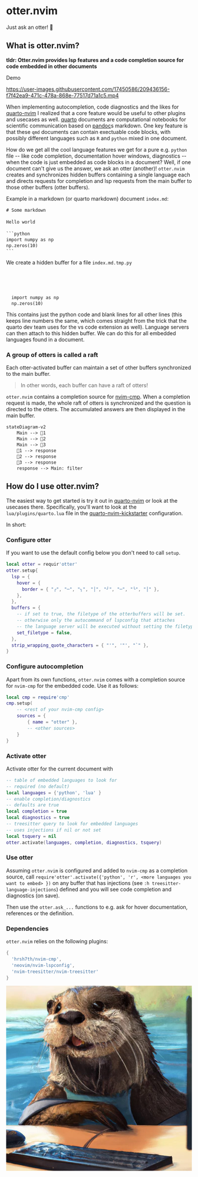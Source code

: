 # otter.nvim

Just ask an otter! 🦦

## What is otter.nvim?

**tldr: Otter.nvim provides lsp features and a code completion source for code embedded in other documents**

Demo

https://user-images.githubusercontent.com/17450586/209436156-f7f42ea9-471c-478a-868e-77517d71a1c5.mp4

When implementing autocompletion, code diagnostics and the likes for [quarto-nvim](https://github.com/quarto-dev/quarto-nvim) I realized that a core feature would be useful to other plugins and usecases as well.
[quarto](https://quarto.org) documents are computational notebooks for scientific communication based on [pandoc](https://pandoc.org/)s markdown.
One key feature is that these `qmd` documents can contain exectuable code blocks, with possibly different languages such as `R` and `python` mixed in one document.

How do we get all the cool language features we get for a pure e.g. `python` file -- like code completion, documentation hover windows, diagnostics -- when the code is just embedded as code blocks in a document?
Well, if one document can't give us the answer, we ask an otter (another)!
`otter.nvim` creates and synchronizes hidden buffers containing a single language each and directs requests for completion and lsp requests from the main buffer to those other buffers (otter buffers).

Example in a markdown (or quarto markdown) document `index.md`:

````
# Some markdown

Hello world

```python
import numpy as np
np.zeros(10)
```
````

We create a hidden buffer for a file `index.md.tmp.py`


````
 
 
 
 
  import numpy as np
  np.zeros(10)
````

This contains just the python code and blank lines for all other lines (this keeps line numbers the same, which comes straight from the trick that the quarto dev team uses for the vs code extension as well).
Language servers can then attach to this hidden buffer.
We can do this for all embedded languages found in a document.

### A group of otters is called a raft

Each otter-activated buffer can maintain a set of other buffers synchronized to the main buffer.

> In other words, each buffer can have a raft of otters!

`otter.nvim` contains a completion source for [nvim-cmp](https://github.com/hrsh7th/cmp-nvim-lua).
When a completion request is made, the whole raft of otters is synchronized and the question is directed to the otters.
The accumulated answers are then displayed in the main buffer.

```mermaid
stateDiagram-v2
    Main --> 🦦1
    Main --> 🦦2
    Main --> 🦦3
    🦦1 --> response
    🦦2 --> response
    🦦3 --> response
    response --> Main: filter
```

## How do I use otter.nvim?

The easiest way to get started is try it out in [quarto-nvim](https://github.com/quarto-dev/quarto-nvim) or look at the usecases there.
Specifically, you'll want to look at the `lua/plugins/quarto.lua` file
in the [quarto-nvim-kickstarter](https://github.com/jmbuhr/quarto-nvim-kickstarter)
configuration.

In short:

### Configure otter

If you want to use the default config below you don't need to call `setup`.

```lua
local otter = requir'otter'
otter.setup{
  lsp = {
    hover = {
      border = { "╭", "─", "╮", "│", "╯", "─", "╰", "│" },
    },
  },
  buffers = {
    -- if set to true, the filetype of the otterbuffers will be set.
    -- otherwise only the autocommand of lspconfig that attaches
    -- the language server will be executed without setting the filetype
    set_filetype = false,
  },
  strip_wrapping_quote_characters = { "'", '"', "`" },
}
```

### Configure autocompletion

Apart from its own functions, `otter.nvim` comes with a completion source for `nvim-cmp` for
the embedded code. Use it as follows:

```lua
local cmp = require'cmp'
cmp.setup(
    -- <rest of your nvim-cmp config>
    sources = {
        { name = "otter" },
        -- <other sources>
    }
}
```


### Activate otter

Activate otter for the current document with

```lua
-- table of embedded languages to look for
-- required (no default)
local languages = {'python', 'lua' }
-- enable completion/diagnostics
-- defaults are true
local completion = true
local diagnostics = true
-- treesitter query to look for embedded languages
-- uses injections if nil or not set
local tsquery = nil
otter.activate(languages, completion, diagnostics, tsquery)
```

### Use otter

Assuming `otter.nvim` is configured and added to `nvim-cmp` as a completion source,
call `require'otter'.activate({'python', 'r', <more languages you want to embed> })` on any
buffer that has injections (see `:h treesitter-language-injections`) defined
and you will see code completion and diagnostics (on save).

Then use the `otter.ask_...` functions to e.g. ask for hover documentation, references or the definition.

### Dependencies

`otter.nvim` relies on the following plugins:

```lua
{
  'hrsh7th/nvim-cmp',
  'neovim/nvim-lspconfig',
  'nvim-treesitter/nvim-treesitter'
}
```

![An otter eagerly awaiting your lsp requests. Generated with DALL-E 2.](img/2022-12-23-15-59-24.png)

